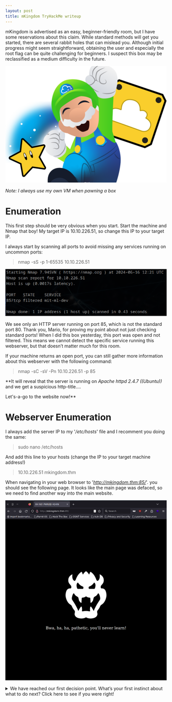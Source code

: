 ```yaml
---
layout: post
title: mKingdom TryHackMe writeup
---
```


mKingdom is advertised as an easy, beginner-friendly room, but I have some reservations about this claim. While standard methods will get you started, there are several rabbit holes that can mislead you. Although initial progress might seem straightforward, obtaining the user and especially the root flag can be quite challenging for beginners. I suspect this box may be reclassified as a medium difficulty in the future.

![alt text](https://raw.githubusercontent.com/SpongySystems/spongysystems.github.io/master/images/mkingdom.png "MARO!")

_Note: I always use my own VM when pawning a box_

# Enumeration
This first step should be very obvious when you start. Start the machine and Nmap that boy! My target IP is 10.10.226.51, so change this IP to your target IP.

I always start by scanning all ports to avoid missing any services running on uncommon ports:
 
> nmap -sS -p 1-65535 10.10.226.51

![alt text](https://raw.githubusercontent.com/SpongySystems/spongysystems.github.io/master/images/mkingdom/nmap1.png)

We see only an HTTP server running on port 85, which is not the standard port 80. Thank you, Mario, for proving my point about not just checking standard ports! When I did this box yesterday, this port was open and not filtered. This means we cannot detect the specific service running this webserver, but that doesn’t matter much for this room.

If your machine returns an open port, you can still gather more information about this webserver with the following command:

> nmap -sC -sV -Pn 10.10.226.51 -p 85

**It will reveal that the server is running on *Apache httpd 2.4.7 ((Ubuntu))* and we get a suspicious http-title....

Let's-a-go to the website now!**

# Webserver Enumeration
I always add the server IP to my '_/etc/hosts_' file and I recomment you doing the same:

> sudo nano /etc/hosts

And add this line to your hosts (change the IP to your target machine address!)
> 10.10.226.51    mkingdom.thm

When navigating in your web browser to '_http://mkingdom.thm:85/_'. you should see the following page. It looks like the main page was defaced, so we need to find another way into the main website.

![alt_text](https://raw.githubusercontent.com/SpongySystems/spongysystems.github.io/master/images/mkingdom/defaced.png)

<details>
  <summary>We have reached our first decision point. What’s your first instinct about what to do next? Click here to see if you were right!</summary>
  If you said to do a directory scan, you are not wrong. However, it is always a good idea to look at the source code first, especially on a defaced website.

 
</details>


